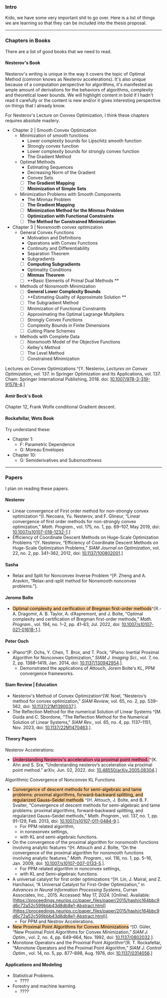 ### **Intro**

Kido, we have some very important shit to go over. 
Here is a list of things we are learning so that they can be included into the thesis proposal. 

---
### **Chapters in Books**

There are a list of good books that we need to read. 

#### **Nesterov's Book**

Nesterov's writing is unique in the way it covers the topic of Optimal Method (common knows as Nesterov accelerations). 
It's also unique because of a computation perspective for algorithms, it's manifested as ample amount of derivations for the behaviors of algorithms, complexity and theoretical lower bounds. 
We will highlight content in bold if I hadn't read it carefully or the content is new and/or it gives interesting perspective on things that I already know. 

For Nesterov's Lecture on Convex Optimization, I think these chapters requires absolute mastery. 
- Chapter 2 | Smooth Convex Optimization 
  - Minimization of smooth functions
    - Lower complexity bounds for Lipschitz smooth function
    - Strongly convex function
    - Lower complexity bounds for strongly convex function
    - The Gradient Method
  - Optimal Methods
    - Estimating Sequences
    - Decreasing Norm of the Gradient
    - Convex Sets 
    - [ ] **The Gradient Mapping**
    - [ ] **Minimization of Simple Sets**
  - Minimization Problems with Smooth Components
    - The Minmax Problem
    - [ ] **The Gradient Mapping**
    - [ ] **Minimization Method for the Minmax Problem**
    - [ ] **Optimization with Functional Constraints**
    - [ ] **The Method for Constrained Minimization**
- Chapter 3 | Nonsmooth convex optimization 
  - General Convex Functions
    - Motivation and Definitions 
    - Operations with Convex Functions
    - Continuity and Differentiability
    - Separation Theorem
    - Subgradients
    - [ ] **Computing Subgradients**
    -  Optimality Conditions
    - [ ] **Minmax Theorem**
    - [ ] **Basic Elements of Primal Dual Methods **
  - Methods of Nonsmooth Minimization 
    - [ ] **General Lower Complexity Bounds**
    - [ ] **Estimating Quality of Approximate Solution **
    - [ ] The Subgradient Method 
    - [ ] Minimization of Functional Constraints 
    - [ ] Approximating the Optimal Lagrange Multpliers 
    - [ ] Strongly Convex Functions
    - [ ] Complexity Bounds in Finite Dimensions 
    - [ ] Cutting Plane Schemes
  - Methods with Complete Data
    - [ ] Nonsmooth Model of the Objective Functions 
    - [ ] Kelley's Method 
    - [ ] The Level Method 
    - [ ] Constrained Minimization

Lectures on Convex Optimizations ^[Y. Nesterov, _Lectures on Convex Optimization_, vol. 137. in Springer Optimization and Its Applications, vol. 137. Cham: Springer International Publishing, 2018. doi: [10.1007/978-3-319-91578-4](https://doi.org/10.1007/978-3-319-91578-4).]


#### Amir Beck's Book

Chapter 12, Frank Wolfe conditional Gradient descent. 

#### Rockafellar, Wets Book

Try understand these: 

 - Chapter 1: 
	 - F: Parametric Dependence
	 - G: Moreau Envelopes
 - Chapter 10: 
	 - G: Semiderivatives and Subsmoothness

---
### **Papers**

I plan on reading these papers. 

#### **Nesterov**
- Linear convergence of First order method for non-strongly convex optimization ^[I. Necoara, Yu. Nesterov, and F. Glineur, “Linear convergence of first order methods for non-strongly convex optimization,” _Math. Program._, vol. 175, no. 1, pp. 69–107, May 2019, doi: [10.1007/s10107-018-1232-1](https://doi.org/10.1007/s10107-018-1232-1).]
- Efficiency of Coordinate Descent Methods on Huge-Scale Optimization Problems ^[Y. Nesterov, “Efficiency of Coordinate Descent Methods on Huge-Scale Optimization Problems,” _SIAM Journal on Optimization_, vol. 22, no. 2, pp. 341–362, 2012, doi: [10.1137/100802001](https://doi.org/10.1137/100802001).]


#### **Sasha**

- Relax and Split for Nonconvex Inverse Problem ^[P. Zheng and A. Aravkin, “Relax-and-split method for Nonsmooth nonconvex problems.”]. 

#### **Jerome Bolte**
- <mark style="background: #FFB86CA6;">Optimal complexity and cerification of Bregman first-order methods</mark>^[R.-A. Dragomir, A. B. Taylor, A. d’Aspremont, and J. Bolte, “Optimal complexity and certification of Bregman first-order methods,” _Math. Program._, vol. 194, no. 1–2, pp. 41–83, Jul. 2022, doi: [10.1007/s10107-021-01618-1](https://doi.org/10.1007/s10107-021-01618-1).].

#### **Peter Osch**

- iPiano^[P. Ochs, Y. Chen, T. Brox, and T. Pock, “iPiano: Inertial Proximal Algorithm for Nonconvex Optimization,” _SIAM J. Imaging Sci._, vol. 7, no. 2, pp. 1388–1419, Jan. 2014, doi: [10.1137/130942954](https://doi.org/10.1137/130942954).]. 
	- Demonstrated the applications of Attouch, Jorem Bolte's KL, PPM convergence frameworks. 

#### **Siam Review | Education**

- Nesterov's Method of Convex Optimization^[W. Noel, “Nesterov’s method for convex optimization,” _SIAM Review_, vol. 65, no. 2, pp. 539–562, doi: [10.1137/21M1390037](https://doi.org/10.1137/21M1390037).]. 
- The Reflection Method for the numerical Solution of Linear Systems ^[M. Guida and C. Sbordone, “The Reflection Method for the Numerical Solution of Linear Systems,” _SIAM Rev._, vol. 65, no. 4, pp. 1137–1151, Nov. 2023, doi: [10.1137/22M1470463](https://doi.org/10.1137/22M1470463).].


#### **Theory Papers**

Nesterov Accelerations:
- <mark style="background: #FF5582A6;">Understanding Nesterov's acceleration via proximal point method. </mark>^[K. Ahn and S. Sra, “Understanding nesterov’s acceleration via proximal point method.” arXiv, Jun. 02, 2022. doi: [10.48550/arXiv.2005.08304](https://doi.org/10.48550/arXiv.2005.08304).]

Algorithmic Convergence of Nonconvex KL Functions
-  <mark style="background: #FFB86CA6;">Convergence of descent methods for semi-algebraic and tame problems: proximal algorithms, forward–backward splitting, and regularized Gauss–Seidel methods</mark> ^[H. Attouch, J. Bolte, and B. F. Svaiter, “Convergence of descent methods for semi-algebraic and tame problems: proximal algorithms, forward–backward splitting, and regularized Gauss–Seidel methods,” _Math. Program._, vol. 137, no. 1, pp. 91–129, Feb. 2013, doi: [10.1007/s10107-011-0484-9](https://doi.org/10.1007/s10107-011-0484-9).]. 
	- For PPM related algorithm,
	- in nonexonvex settings, 
	- with KL and semi-algebraic functions. 
- On the convergence of the proximal algorithm for nonsmooth functions involving analytic features ^[H. Attouch and J. Bolte, “On the convergence of the proximal algorithm for nonsmooth functions involving analytic features,” _Math. Program._, vol. 116, no. 1, pp. 5–16, Jan. 2009, doi: [10.1007/s10107-007-0133-5](https://doi.org/10.1007/s10107-007-0133-5).].
	- For PPM related algorithm in nonconvex settings, 
	- with KL and Semi-algebraic functions. 
- A universal catalyst for first order optimizations ^[H. Lin, J. Mairal, and Z. Harchaoui, “A Universal Catalyst for First-Order Optimization,” in _Advances in Neural Information Processing Systems_, Curran Associates, Inc., 2015. Accessed: May 17, 2024. \[Online\]. Available: [https://proceedings.neurips.cc/paper_files/paper/2015/hash/c164bbc9d6c72a52c599bbb43d8db8e1-Abstract.html](https://proceedings.neurips.cc/paper_files/paper/2015/hash/c164bbc9d6c72a52c599bbb43d8db8e1-Abstract.html)]. 
	- For PPM and Nestrov Accelerations. 
- <mark style="background: #FFB86CA6;">New Proximal Point Algorithms for Convex Minimizations</mark> ^[O. Güler, “New Proximal Point Algorithms for Convex Minimization,” _SIAM J. Optim._, vol. 2, no. 4, pp. 649–664, Nov. 1992, doi: [10.1137/0802032](https://doi.org/10.1137/0802032).]. 
- Monotone Operators and the Proximal Point Algorithm^[R. T. Rockafellar, “Monotone Operators and the Proximal Point Algorithm,” _SIAM J. Control Optim._, vol. 14, no. 5, pp. 877–898, Aug. 1976, doi: [10.1137/0314056](https://doi.org/10.1137/0314056).]


#### **Applications and Modeling**

- Statistical Problems. 
	- ????
- Forestry and machine learning. 
	- ????

